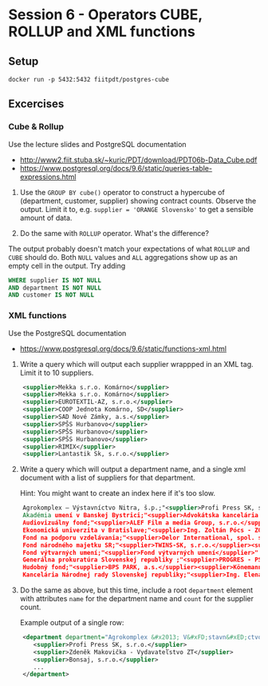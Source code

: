 # Session 6 - Operators CUBE, ROLLUP and XML functions

## Setup

    docker run -p 5432:5432 fiitpdt/postgres-cube

## Excercises

### Cube & Rollup

Use the lecture slides and PostgreSQL documentation

- http://www2.fiit.stuba.sk/~kuric/PDT/download/PDT06b-Data_Cube.pdf
- https://www.postgresql.org/docs/9.6/static/queries-table-expressions.html

1. Use the `GROUP BY cube()` operator to construct a hypercube of (department,
   customer, supplier) showing contract counts. Observe the output. Limit it
   to, e.g. `supplier = 'ORANGE Slovensko'` to get a sensible amount of data.

2. Do the same with `ROLLUP` operator. What's the difference?

  The output probably doesn't match your expectations of what `ROLLUP` and `CUBE` should do.
  Both `NULL` values and `ALL` aggregations show up as an empty cell in the output.
  Try adding 
  
  ````sql
  WHERE supplier IS NOT NULL
  AND department IS NOT NULL
  AND customer IS NOT NULL
  ````

### XML functions

Use the PostgreSQL documentation

- https://www.postgresql.org/docs/9.6/static/functions-xml.html

1. Write a query which will output each supplier wrappped in an XML tag. Limit
   it to 10 suppliers.
   
```xml
    <supplier>Mekka s.r.o. Komárno</supplier>
    <supplier>Mekka s.r.o. Komárno</supplier>
    <supplier>EUROTEXTIL-AZ, s.r.o.</supplier>
    <supplier>COOP Jednota Komárno, SD</supplier>
    <supplier>SAD Nové Zámky, a.s.</supplier>
    <supplier>SPŠS Hurbanovo</supplier>
    <supplier>SPŠS Hurbanovo</supplier>
    <supplier>SPŠS Hurbanovo</supplier>
    <supplier>RIMIX</supplier>
    <supplier>Lantastik Sk, s.r.o.</supplier>
```

2. Write a query which will output a department name, and a single xml document
   with a list of suppliers for that department.

   Hint: You might want to create an index here if it's too slow.
```xml
    Agrokomplex – Výstavníctvo Nitra, š.p.;"<supplier>Profi Press SK, s.r.o.</supplier><supplier>Zdeněk Makovička - Vydavateľstvo ZT</supplier><supplier>Bonsaj, s.r.o.</supplier><supplier>SLOVRESTAV, spol. s r.o.</supplier><supplier>Anton Foldoši</supplier><supplier>Ľuboš Major - LUMA</supplier><sup (...)"
    Akadémia umení v Banskej Bystrici;"<supplier>Advokátska kancelária Krnáč, s.r.o.</supplier><supplier>Gamo, a.s.</supplier><supplier>GAMO, a.s.</supplier><supplier>GAMO, a.s.</supplier><supplier>Igor Meluzin, akad.mal.</supplier><supplier>GAMO, a.s.</supplier><supplier>GAMO, a.s.</supplier>< (...)"
    Audiovizuálny fond;"<supplier>ALEF Film a media Group, s.r.o.</supplier><supplier>Asociácia slovenských filmových klubov</supplier><supplier>Občianske združenie atelier.doc</supplier><supplier>Asociácia slovenských filmových klubov</supplier><supplier>ARTILERIA, s.r.o.</suppl (...)"
    Ekonomická univerzita v Bratislave;"<supplier>Ing. Zoltán Pócs - ZOPO</supplier><supplier>DEMIFOOD spol. s r.o., Nové Mesto nad Váhom</supplier><supplier>DEMIFOOD spol. s r.o., Nové Mesto nad Váhom</supplier><supplier>MABONEX Slovakia, spol. s r.o.</supplier><supplier>MABONEX Slovakia, spol. (...)"
    Fond na podporu vzdelávania;"<supplier>Delor International, spol. s. r.o., organizačná zložka</supplier><supplier>Martin Talanda – NETSYS</supplier><supplier>AENEA Legal, s.r.o.</supplier><supplier>Slovenská sporiteľňa, a.s.</supplier><supplier>Slovenská sporiteľňa, a.s.</supplier><su (...)"
    Fond národného majetku SR;"<supplier>TWINS-SK, s.r.o.</supplier><supplier>Bučina Zvolen, a.s.</supplier><supplier>Bučina Zvolen, a.s.</supplier><supplier>Ing. Katarína Tothová</supplier><supplier>Ing. Branislav Bačík</supplier><supplier>Ing. Rudolf Šamaj</supplier><supplier>Kubus Pr (...)"
    Fond výtvarných umení;"<supplier>Fond výtvarných umení</supplier>"
    Generálna prokuratúra Slovenskej republiky ;"<supplier>PROGRES - PS, s.r.o.</supplier><supplier>Orange Slovensko, a.s.</supplier><supplier>Orange Slovensko, a.s.</supplier><supplier>Práčovňa Ivka</supplier><supplier>Generálna prokuratúra Slovenskej republiky</supplier><supplier>STORIN, spol. s r.o.</ (...)"
    Hudobný fond;"<supplier>BPS PARK, a.s.</supplier><supplier>Könemann Music Budapest, Hungary</supplier><supplier>NADÁCIA JÁNA CIKKERA</supplier><supplier>autor</supplier><supplier>Ad Una Corda, o.z.</supplier><supplier>Akadémia umení v Banskej Bystrici</supplier><supplie (...)"
    Kancelária Národnej rady Slovenskej republiky;"<supplier>Ing. Elena Závacká</supplier><supplier>Odborová organizácia pri Kancelárii Národnej rady Slovenskej republiky</supplier><supplier>PhDr. Margaréta Cehláriková</supplier><supplier>MPS, s.r.o.</supplier><supplier>JUDr. Jozef Vozár, CSc.</supplier><s (...)"
```

3. Do the same as above, but this time, include a root `department` element
   with attributes `name` for the department name and `count` for the supplier
   count.

   Example output of a single row:

```xml
    <department department="Agrokomplex &#x2013; V&#xFD;stavn&#xED;ctvo Nitra, &#x161;.p." count="1157">
       <supplier>Profi Press SK, s.r.o.</supplier>
       <supplier>Zdeněk Makovička - Vydavateľstvo ZT</supplier>
       <supplier>Bonsaj, s.r.o.</supplier>
       ...
    </department>
```
